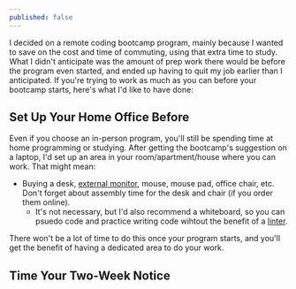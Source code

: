 ```yaml
---
published: false
---
```

I decided on a remote coding bootcamp program, mainly because I wanted to save on the cost and time of commuting, using that extra time to study. What I didn't anticipate was the amount of prep work there would be before the program even started, and ended up having to quit my job earlier than I anticipated. If you're trying to work as much as you can before your bootcamp starts, here's what I'd like to have done: 

## Set Up Your Home Office Before

Even if you choose an in-person program, you'll still be spending time at home programming or studying. After getting the bootcamp's suggestion on a laptop, I'd set up an area in your room/apartment/house where you can work. That might mean:
- Buying a desk, [external monitor](https://www.cnet.com/topics/monitors/buying-guide/), mouse, mouse pad, office chair, etc. Don't forget about assembly time for the desk and chair (if you order them online). 
	- It's not necessary, but I'd also recommend a whiteboard, so you can psuedo code and practice writing code wihtout the benefit of a [linter](http://stackoverflow.com/questions/8503559/what-is-linting). 
    
There won't be a lot of time to do this once your program starts, and you'll get the benefit of having a dedicated area to do your work. 

## Time Your Two-Week Notice


    
